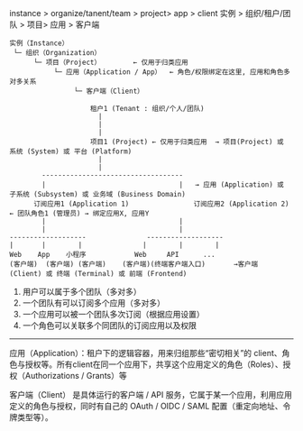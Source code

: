 instance > organize/tanent/team > project> app > client
实例 > 组织/租户/团队 > 项目> 应用 > 客户端

```
实例（Instance）
 └─ 组织（Organization）
      └─ 项目（Project）        ← 仅用于归类应用
           └─ 应用（Application / App）  ← 角色/权限绑定在这里, 应用和角色多对多关系
                └─ 客户端（Client）
```

```
                    租户1 (Tenant : 组织/个人/团队)
                      |
                      |
                      |
                    项目1 (Project) ← 仅用于归类应用  → 项目(Project) 或 系统 (System) 或 平台 (Platform)
                      |
                      |
        -----------------------------------
        |                                 |   → 应用 (Application) 或 子系统 (Subsystem) 或 业务域 (Business Domain)
      订阅应用1 (Application 1)                订阅应用2 (Application 2)      ← 团队角色1 (管理员) → 绑定应用X, 应用Y
        |                                 |
        |                                 |
-------------------               -------------------
|       |        |               |        |        |
Web    App    小程序            Web     API      ...
(客户端)  (客户端) (客户端)    (客户端)(终端客户端入口)       →客户端 (Client) 或 终端 (Terminal) 或 前端 (Frontend)
```

1. 用户可以属于多个团队（多对多）
2. 一个团队有可以订阅多个应用（多对多）
3. 一个应用可以被一个团队多次订阅（根据应用设置）
4. 一个角色可以关联多个同团队的订阅应用以及权限

---

应用（Application）：租户下的逻辑容器，用来归组那些“密切相关”的 client、角色与授权等。所有client在同一个应用下，共享这个应用定义的角色（Roles）、授权（Authorizations / Grants）等

客户端（Client） 是具体运行的客户端 / API 服务，它属于某一个应用，利用应用定义的角色与授权，同时有自己的 OAuth / OIDC / SAML 配置（重定向地址、令牌类型等）。

